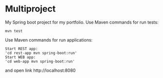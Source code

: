 # Multiproject
My Spring boot project for my portfolio.
Use Maven commands for run tests:

    mvn test

Use Maven commands for run applications:

    Start REST app:
    'cd rest-app mvn spring-boot:run'
    Start WEB app:
    'cd web-app mvn spring-boot:run'

and open link http://localhost:8080
